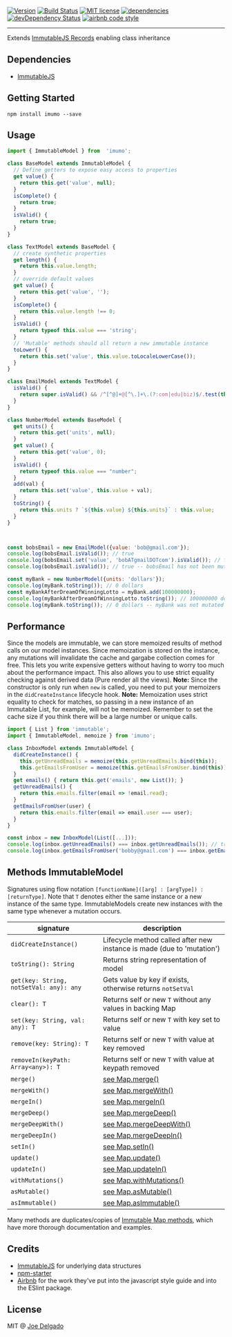 [![Version](https://img.shields.io/npm/v/imumo.svg)](https://www.npmjs.com/package/imumo)
[![Build Status](https://travis-ci.org/joon-io/imumo.svg?branch=master)](https://travis-ci.org/joon-io/imumo)
[![MIT license](https://img.shields.io/badge/license-MIT-brightgreen.svg)](https://github.com/joon-io/imumo/blob/master/LICENSE)
[![dependencies](https://david-dm.org/joon-io/imumo.svg)](https://david-dm.org/joon-io/imumo)
[![devDependency Status](https://david-dm.org/joon-io/imumo/dev-status.svg)](https://david-dm.org/joon-io/imumo#info=devDependencies)
[![airbnb code style](https://img.shields.io/badge/code%20style-airbnb-fd5c63.svg)](https://github.com/airbnb/javascript)

---
Extends [ImmutableJS Records](http://facebook.github.io/immutable-js/docs/#/Record) enabling class inheritance

## Dependencies
- [ImmutableJS](https://github.com/facebook/immutable-js)

## Getting Started
```shell
npm install imumo --save
```

## Usage
```javascript
import { ImmutableModel } from  'imumo';

class BaseModel extends ImmutableModel {
  // Define getters to expose easy access to properties
  get value() {
    return this.get('value', null);
  }
  isComplete() {
    return true;
  }
  isValid() {
    return true;
  }
}

class TextModel extends BaseModel {
  // create synthetic properties
  get length() {
    return this.value.length;
  }
  // override default values
  get value() {
    return this.get('value', '');
  }
  isComplete() {
    return this.value.length !== 0;
  }
  isValid() {
    return typeof this.value === 'string';
  }
  // 'Mutable' methods should all return a new immutable instance
  toLower() {
    return this.set('value', this.value.toLocaleLowerCase());
  }
}

class EmailModel extends TextModel {
  isValid() {
    return super.isValid() && /^[^@]+@[^\.]+\.(?:com|edu|biz)$/.test(this.value);
  }
}

class NumberModel extends BaseModel {
  get units() {
    return this.get('units', null);
  }
  get value() {
    return this.get('value', 0);
  }
  isValid() {
    return typeof this.value === "number";
  }
  add(val) {
    return this.set('value', this.value + val);
  }
  toString() {
    return this.units ? `${this.value} ${this.units}` : this.value;
  }
}



const bobsEmail = new EmailModel({value: 'bob@gmail.com'});
console.log(bobsEmail.isValid()); // true
console.log(bobsEmail.set('value', 'bobATgmailDOTcom').isValid()); // false
console.log(bobsEmail.isValid()); // true -- bobsEmail has not been mutated

const myBank = new NumberModel({units: 'dollars'});
console.log(myBank.toString()); // 0 dollars
const myBankAfterDreamOfWinningLotto = myBank.add(100000000);
console.log(myBankAfterDreamOfWinningLotto.toString()); // 100000000 dollars
console.log(myBank.toString()); // 0 dollars -- myBank was not mutated :(

```

## Performance
Since the models are immutable, we can store memoized results of method calls on our model instances. Since memoization is stored on the instance, any mutations will invalidate the cache and gargabe collection comes for free. This lets you write expensive getters without having to worry too much about the performance impact. This also allows you to use strict equality checking against derived data (Pure render all the views).
**Note:** Since the constructor is only run when `new` is called, you need to put your memoizers in the `didCreateInstance` lifecycle hook.
**Note:** Memoization uses strict equality to check for matches, so passing in a new instance of an Immutable List, for example, will not be memoized. Remember to set the cache size if you think there will be a large number or unique calls.
```javascript
import { List } from 'immutable';
import { ImmutableModel, memoize } from 'imumo';

class InboxModel extends ImmutableModel {
  didCreateInstance() {
    this.getUnreadEmails = memoize(this.getUnreadEmails.bind(this));
    this.getEmailsFromUser = memoize(this.getEmailsFromUser.bind(this));
  }
  get emails() { return this.get('emails', new List()); }
  getUnreadEmails() {
    return this.emails.filter(email => !email.read);
  }
  getEmailsFromUser(user) {
    return this.emails.filter(email => email.user === user);
  }
}

const inbox = new InboxModel(List([...]));
console.log(inbox.getUnreadEmails() === inbox.getUnreadEmails()); // true
console.log(inbox.getEmailsFromUser('bobby@gmail.com') === inbox.getEmailsFromUser('bobby@gmail.com')); // true
```

## Methods ImmutableModel
Signatures using flow notation `[functionName]([arg] : [argType]) : [returnType]`. Note that `T` denotes either the same instance or a new instance of the same type. ImmutableModels create new instances with the same type whenever a mutation occurs.

| signature | description |
| --------- | ----------- |
| `didCreateInstance()` | Lifecycle method called after new instance is made (due to 'mutation') |
| `toString(): String` | Returns string representation of model |
| `get(key: String, notSetVal: any): any` | Gets value by key if exists, otherwise returns `notSetVal` |
| `clear(): T` | Returns self or new `T` without any values in backing Map |
| `set(key: String, val: any): T` | Returns self or new `T` with key set to value |
| `remove(key: String): T` | Returns self or new `T` with value at key removed |
| `removeIn(keyPath: Array<any>): T` | Returns self or new `T` with value at keypath removed |
| `merge()` | [see Map.merge()](http://facebook.github.io/immutable-js/docs/#/Map/merge) |
| `mergeWith()` | [see Map.mergeWith()](http://facebook.github.io/immutable-js/docs/#/Map/mergeWith) |
| `mergeIn()` | [see Map.mergeIn()](http://facebook.github.io/immutable-js/docs/#/Map/mergeIn) |
| `mergeDeep()` | [see Map.mergeDeep()](http://facebook.github.io/immutable-js/docs/#/Map/mergeDeep) |
| `mergeDeepWith()` | [see Map.mergeDeepWith()](http://facebook.github.io/immutable-js/docs/#/Map/mergeDeepWith) |
| `mergeDeepIn()` | [see Map.mergeDeepIn()](http://facebook.github.io/immutable-js/docs/#/Map/mergeDeepIn) |
| `setIn()` | [see Map.setIn()](http://facebook.github.io/immutable-js/docs/#/Map/setIn) |
| `update()` | [see Map.update()](http://facebook.github.io/immutable-js/docs/#/Map/update) |
| `updateIn()` | [see Map.updateIn()](http://facebook.github.io/immutable-js/docs/#/Map/updateIn) |
| `withMutations()` | [see Map.withMutations()](http://facebook.github.io/immutable-js/docs/#/Map/withMutations) |
| `asMutable()` | [see Map.asMutable()](http://facebook.github.io/immutable-js/docs/#/Map/asMutable) |
| `asImmutable()` | [see Map.asImmutable()](http://facebook.github.io/immutable-js/docs/#/Map/asImmutable) |

Many methods are duplicates/copies of [Immutable Map methods](http://facebook.github.io/immutable-js/docs/#/Map), which have more thorough documentation and examples.

## Credits

- [ImmutableJS](https://github.com/facebook/immutable-js) for underlying data structures
- [npm-starter](https://github.com/deiucanta/npm-starter)
- [Airbnb](http://airbnb.com) for the work they've put into the javascript style guide and into the ESlint package.

## License

MIT @ [Joe Delgado](https://twitter.com/soy_chupacabra)

